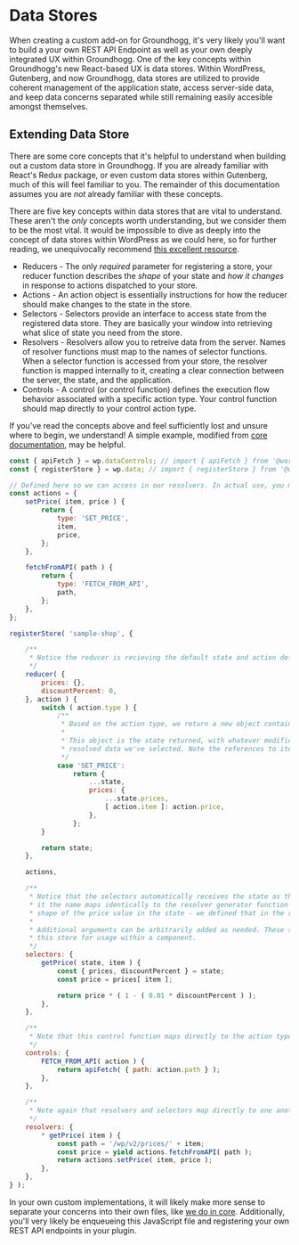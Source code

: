 Data Stores
=======

When creating a custom add-on for Groundhogg, it's very likely you'll want to build a your own REST API Endpoint as well as your own deeply integrated UX within Groundhogg. One of the key concepts within Groundhogg's new React-based UX is data stores. Within WordPress, Gutenberg, and now Groundhogg, data stores are utilized to provide coherent management of the application state, access server-side data, and keep data concerns separated while still remaining easily accesible amongst themselves.

## Extending Data Store

There are some core concepts that it's helpful to understand when building out a custom data store in Groundhogg. If you are already familiar with React's Redux package, or even custom data stores within Gutenberg, much of this will feel familiar to you. The remainder of this documentation assumes you are _not_ already familiar with these concepts.

There are five key concepts within data stores that are vital to understand. These aren't the _only_ concepts worth understanding, but we consider them to be the most vital. It would be impossible to dive as deeply into the concept of data stores within WordPress as we could here, so for further reading, we unequivocally recommend [this excellent resource](https://unfoldingneurons.com/series/practical-overview-of-wp-data).

* Reducers - The only _required_ parameter for registering a store, your reducer function describes the _shape_ of your state and *how it changes* in response to actions dispatched to your store.
* Actions - An action object is essentially instructions for how the reducer should make changes to the state in the store.
* Selectors - Selectors provide an interface to access state from the registered data store. They are basically your window into retrieving what slice of state you need from the store.
* Resolvers - Resolvers allow you to retreive data from the server. Names of resolver functions must map to the names of selector functions. When a selector function is accessed from your store, the resolver function is mapped internally to it, creating a clear connection between the server, the state, and the application.
* Controls - A control (or control function) defines the execution flow behavior associated with a specific action type. Your control function should map directly to your control action type.

If you've read the concepts above and feel sufficiently lost and unsure where to begin, we understand! A simple example, modified from [core documentation](https://developer.wordpress.org/block-editor/packages/packages-data/), may be helpful.

```js
const { apiFetch } = wp.dataControls; // import { apiFetch } from '@wordpress/data-controls'
const { registerStore } = wp.data; // import { registerStore } from '@wordpress/data'

// Defined here so we can access in our resolvers. In actual use, you may likely end up exporting these actions in their own file, and importing them in your resolver file. See our core implementation.
const actions = {
    setPrice( item, price ) {
        return {
            type: 'SET_PRICE',
            item,
            price,
        };
    },

    fetchFromAPI( path ) {
        return {
            type: 'FETCH_FROM_API',
            path,
        };
    },
};

registerStore( 'sample-shop', {

	/**
	 * Notice the reducer is recieving the default state and action defined above passed to it.
	 */
    reducer( {
		prices: {},
		discountPercent: 0,
	}, action ) {
        switch ( action.type ) {
			/**
			 * Based on the action type, we return a new object containing a new object.
			 *
			 * This object is the state returned, with whatever modifications should be made based on the
			 * resolved data we've selected. Note the references to item and price, defined in the actions.
			 */
            case 'SET_PRICE':
                return {
                    ...state,
                    prices: {
                        ...state.prices,
                        [ action.item ]: action.price,
                    },
                };
        }

        return state;
    },

    actions,

	/**
	 * Notice that the selectors automatically receives the state as the first parameter. Additionally, note that
	 * it the name maps identically to the resolver generator function of the same name. Note the expectation of the
	 * shape of the price value in the state - we defined that in the reducer above.
	 *
	 * Additional arguments can be arbitrarily added as needed. These selectors are intended to be used when selecting
	 * this store for usage within a component.
	 */
    selectors: {
        getPrice( state, item ) {
            const { prices, discountPercent } = state;
            const price = prices[ item ];

            return price * ( 1 - ( 0.01 * discountPercent ) );
        },
	},

	/**
	 * Note that this control function maps directly to the action type defined in the action object.
	 */
    controls: {
        FETCH_FROM_API( action ) {
            return apiFetch( { path: action.path } );
        },
    },

	/**
	 * Note again that resolvers and selectors map directly to one another.
	 */
    resolvers: {
        * getPrice( item ) {
            const path = '/wp/v2/prices/' + item;
            const price = yield actions.fetchFromAPI( path );
            return actions.setPrice( item, price );
        },
    },
} );
```

In your own custom implementations, it will likely make more sense to separate your concerns into their own files, like [we do in core](ref). Additionally, you'll very likely be enqueueing this JavaScript file and registering your own REST API endpoints in your plugin.